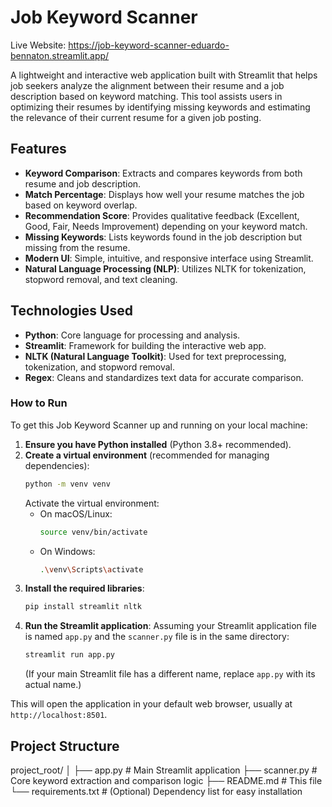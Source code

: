# Job Keyword Scanner

Live Website: https://job-keyword-scanner-eduardo-bennaton.streamlit.app/

A lightweight and interactive web application built with Streamlit that helps job seekers analyze the alignment between their resume and a job description based on keyword matching. This tool assists users in optimizing their resumes by identifying missing keywords and estimating the relevance of their current resume for a given job posting.

## Features

- **Keyword Comparison**: Extracts and compares keywords from both resume and job description.
- **Match Percentage**: Displays how well your resume matches the job based on keyword overlap.
- **Recommendation Score**: Provides qualitative feedback (Excellent, Good, Fair, Needs Improvement) depending on your keyword match.
- **Missing Keywords**: Lists keywords found in the job description but missing from the resume.
- **Modern UI**: Simple, intuitive, and responsive interface using Streamlit.
- **Natural Language Processing (NLP)**: Utilizes NLTK for tokenization, stopword removal, and text cleaning.

## Technologies Used

- **Python**: Core language for processing and analysis.
- **Streamlit**: Framework for building the interactive web app.
- **NLTK (Natural Language Toolkit)**: Used for text preprocessing, tokenization, and stopword removal.
- **Regex**: Cleans and standardizes text data for accurate comparison.

### How to Run

To get this Job Keyword Scanner up and running on your local machine:

1.  **Ensure you have Python installed** (Python 3.8+ recommended).
2.  **Create a virtual environment** (recommended for managing dependencies):
    ```bash
    python -m venv venv
    ```
    Activate the virtual environment:
    * On macOS/Linux:
        ```bash
        source venv/bin/activate
        ```
    * On Windows:
        ```bash
        .\venv\Scripts\activate
        ```
3.  **Install the required libraries**:
    ```bash
    pip install streamlit nltk
    ```
4.  **Run the Streamlit application**:
    Assuming your Streamlit application file is named `app.py` and the `scanner.py` file is in the same directory:
    ```bash
    streamlit run app.py
    ```
    (If your main Streamlit file has a different name, replace `app.py` with its actual name.)

This will open the application in your default web browser, usually at `http://localhost:8501`.

## Project Structure

project_root/
│
├── app.py # Main Streamlit application
├── scanner.py # Core keyword extraction and comparison logic
├── README.md # This file
└── requirements.txt # (Optional) Dependency list for easy installation
